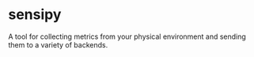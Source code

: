 sensipy
=======

A tool for collecting metrics from your physical environment and sending them to a variety of backends.
